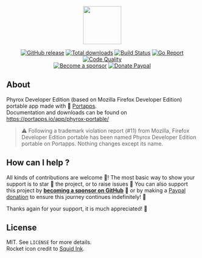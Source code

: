 <p align="center"><a href="https://portapps.io/app/phyrox-developer-portable/" target="_blank"><img width="100" src="https://github.com/portapps/phyrox-developer-portable/blob/master/res/papp.png"></a></p>

<p align="center">
  <a href="https://portapps.io/app/phyrox-developer-portable/#download"><img src="https://img.shields.io/github/release/portapps/phyrox-developer-portable.svg?style=flat-square" alt="GitHub release"></a>
  <a href="https://portapps.io/app/phyrox-developer-portable/#download"><img src="https://img.shields.io/github/downloads/portapps/phyrox-developer-portable/total.svg?style=flat-square" alt="Total downloads"></a>
  <a href="https://travis-ci.com/portapps/phyrox-developer-portable"><img src="https://img.shields.io/travis/com/portapps/phyrox-developer-portable/master.svg?style=flat-square" alt="Build Status"></a>
  <a href="https://goreportcard.com/report/github.com/portapps/phyrox-developer-portable"><img src="https://goreportcard.com/badge/github.com/portapps/phyrox-developer-portable?style=flat-square" alt="Go Report"></a>
  <a href="https://www.codacy.com/app/portapps/phyrox-developer-portable"><img src="https://img.shields.io/codacy/grade/8496793e060d4a868d753dd50992a16d.svg?style=flat-square" alt="Code Quality"></a>
  <br /><a href="https://github.com/sponsors/crazy-max"><img src="https://img.shields.io/badge/sponsor-crazy--max-181717.svg?logo=github&style=flat-square" alt="Become a sponsor"></a>
  <a href="https://www.paypal.me/crazyws"><img src="https://img.shields.io/badge/donate-paypal-00457c.svg?logo=paypal&style=flat-square" alt="Donate Paypal"></a>
</p>

## About

Phyrox Developer Edition (based on Mozilla Firefox Developer Edition) portable app made with 🚀 [Portapps](https://portapps.io).<br />
Documentation and downloads can be found on https://portapps.io/app/phyrox-portable/

> :warning: Following a trademark violation report (#11) from Mozilla, Firefox Developer Edition portable has been named Phyrox Developer Edition portable on Portapps. Nothing changes except its name.

## How can I help ?

All kinds of contributions are welcome :raised_hands:! The most basic way to show your support is to star :star2: the project, or to raise issues :speech_balloon: You can also support this project by [**becoming a sponsor on GitHub**](https://github.com/sponsors/crazy-max) :clap: or by making a [Paypal donation](https://www.paypal.me/crazyws) to ensure this journey continues indefinitely! :rocket:

Thanks again for your support, it is much appreciated! :pray:

## License

MIT. See `LICENSE` for more details.<br />
Rocket icon credit to [Squid Ink](http://thesquid.ink).
